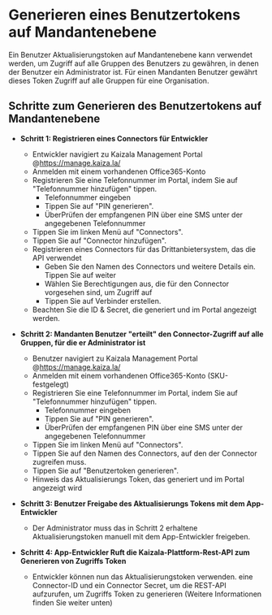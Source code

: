# <a name="generate-tenant-level-user-token"></a>Generieren eines Benutzertokens auf Mandantenebene

Ein Benutzer Aktualisierungstoken auf Mandantenebene kann verwendet werden, um Zugriff auf alle Gruppen des Benutzers zu gewähren, in denen der Benutzer ein Administrator ist. Für einen Mandanten Benutzer gewährt dieses Token Zugriff auf alle Gruppen für eine Organisation.

## <a name="steps-to-generate-tenant-level-user-token"></a>Schritte zum Generieren des Benutzertokens auf Mandantenebene
*   **Schritt 1: Registrieren eines Connectors für Entwickler**

    *   Entwickler navigiert zu Kaizala Management Portal @https://manage.kaiza.la/
    *   Anmelden mit einem vorhandenen Office365-Konto
    *   Registrieren Sie eine Telefonnummer im Portal, indem Sie auf "Telefonnummer hinzufügen" tippen.
        *   Telefonnummer eingeben
        *   Tippen Sie auf "PIN generieren".
        *   ÜberPrüfen der empfangenen PIN über eine SMS unter der angegebenen Telefonnummer
    *   Tippen Sie im linken Menü auf "Connectors".
    *   Tippen Sie auf "Connector hinzufügen".
    *   Registrieren eines Connectors für das Drittanbietersystem, das die API verwendet
        *   Geben Sie den Namen des Connectors und weitere Details ein. Tippen Sie auf weiter
        *   Wählen Sie Berechtigungen aus, die für den Connector vorgesehen sind, um Zugriff auf
        *   Tippen Sie auf Verbinder erstellen.
    *   Beachten Sie die ID & Secret, die generiert und im Portal angezeigt werden.

*   **Schritt 2: Mandanten Benutzer "erteilt" den Connector-Zugriff auf alle Gruppen, für die er Administrator ist**

    *   Benutzer navigiert zu Kaizala Management Portal @https://manage.kaiza.la/
    *   Anmelden mit einem vorhandenen Office365-Konto (SKU-festgelegt)
    *   Registrieren Sie eine Telefonnummer im Portal, indem Sie auf "Telefonnummer hinzufügen" tippen.
        *   Telefonnummer eingeben
        *   Tippen Sie auf "PIN generieren".
        *   ÜberPrüfen der empfangenen PIN über eine SMS unter der angegebenen Telefonnummer
    *   Tippen Sie im linken Menü auf "Connectors".
    *   Tippen Sie auf den Namen des Connectors, auf den der Connector zugreifen muss.
    *   Tippen Sie auf "Benutzertoken generieren".
    *   Hinweis das Aktualisierungs Token, das generiert und im Portal angezeigt wird

*   **Schritt 3: Benutzer Freigabe des Aktualisierungs Tokens mit dem App-Entwickler**

    *   Der Administrator muss das in Schritt 2 erhaltene Aktualisierungstoken manuell mit dem App-Entwickler freigeben.

*   **Schritt 4: App-Entwickler Ruft die Kaizala-Plattform-Rest-API zum Generieren von Zugriffs Token**

    *   Entwickler können nun das Aktualisierungstoken verwenden. eine Connector-ID und ein Connector Secret, um die REST-API aufzurufen, um Zugriffs Token zu generieren (Weitere Informationen finden Sie weiter unten)

